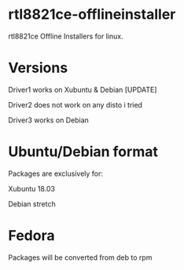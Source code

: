 # rtl8821ce-offlineinstaller
rtl8821ce Offline Installers for linux.

# Versions
Driver1 works on Xubuntu & Debian [UPDATE]

Driver2 does not work on any disto i tried

Driver3 works on Debian

# Ubuntu/Debian format

Packages are exclusively for:

Xubuntu 18.03

Debian stretch
# Fedora
Packages will be converted from deb to rpm
